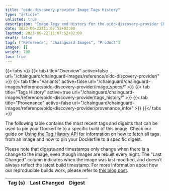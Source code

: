 ```yaml
---
title: "oidc-discovery-provider Image Tags History"
type: "article"
unlisted: true
description: "Image Tags and History for the oidc-discovery-provider Chainguard Image"
date: 2023-06-22T11:07:52+02:00
lastmod: 2023-06-22T11:07:52+02:00
draft: false
tags: ["Reference", "Chainguard Images", "Product"]
images: []
weight: 700
toc: true
---
```


{{< tabs >}}
{{< tab title="Overview" active=false url="/chainguard/chainguard-images/reference/oidc-discovery-provider/" >}}
{{< tab title="Variants" active=false url="/chainguard/chainguard-images/reference/oidc-discovery-provider/image_specs/" >}}
{{< tab title="Tags History" active=true url="/chainguard/chainguard-images/reference/oidc-discovery-provider/tags_history/" >}}
{{< tab title="Provenance" active=false url="/chainguard/chainguard-images/reference/oidc-discovery-provider/provenance_info/" >}}
{{</ tabs >}}

The following table contains the most recent tags and digests that can be used to pin your Dockerfile to a specific build of this image. Check our guide on [Using the Tag History API](/chainguard/chainguard-images/using-the-tag-history-api/) for information on how to fetch all tags from an image and how to pin your Dockerfile to a specific digest.

Please note that digests and timestamps only change when there is a change to the image, even though images are rebuilt every night. The "Last Changed" column indicates when the image was last modified, and doesn't always reflect the latest build timestamp. For more information about how our reproducible builds work, please refer to [this blog post](https://www.chainguard.dev/unchained/reproducing-chainguards-reproducible-image-builds).

| Tag (s) | Last Changed | Digest |
|---------|--------------|--------|

